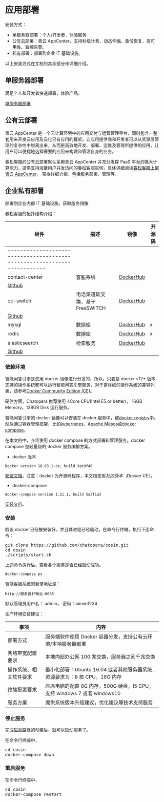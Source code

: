 # 应用部署

安装方式：

- 单服务器部署：个人/开发者，体验服务
- 公有云部署：青云 AppCenter，支持秒级计费、动态伸缩、备份恢复、高可用性、监控告警。
- 私有部署：部署到企业 IT 基础设施。

以上安装方式在文档的其余部分作详细介绍。

## 单服务器部署

满足个人和开发者快速部署，体验产品。

[单服务器部署](https://github.com/chatopera/cosin/wiki/%E6%9C%8D%E5%8A%A1%E5%99%A8%E9%83%A8%E7%BD%B2#%E5%8D%95%E6%9C%8D%E5%8A%A1%E5%99%A8%E9%83%A8%E7%BD%B2)

## 公有云部署

青云 AppCenter
是一个云计算环境中的应用交付与运营管理平台，同时包含一整套用来开发云应用及云化已有应用的框架。让应用提供商和开发者可以从资源层管理的复杂性中脱离出来，从而更高效地开发、部署、运维及管理所提供的应用，让用户可以便捷地选择需要的应用来构建和管理自身的业务。

春松客服的公有云部署默认采用青云 AppCenter 并充分发挥 PaaS 平台的强大计算能力，提供支持海量用户并发访问的春松客服实例，具体详细阅读<a
    href="https://github.com/chatopera/cosin/wiki/%E6%98%A5%E6%9D%BE%E5%AE%A2%E6%9C%8D%E4%B8%8A%E6%9E%B6%E9%9D%92%E4%BA%91AppCenter"
    target="_blank">春松客服上架青云 AppCenter</a>， 获得详细介绍，包括服务部署、管理等。

## 企业私有部署

部署到企业内部 IT 基础设施，获取服务镜像

春松客服的拓扑结构介绍：

| 组件                                                                     | 描述                            | 镜像                                                            | 开源码 |
| ------------------------------------------------------------------------ | ------------------------------- | --------------------------------------------------------------- | ------ |
| ------------------------------------------------------------------------ |
| contact-center                                                           | 客服系统                        | [DockerHub](https://hub.docker.com/r/chatopera/contact-center/) |
| [Github](https://github.com/chatopera/cosin/tree/develop/contact-center) |
| cc-switch                                                                | 电话渠道软交换，基于 FreeSWITCH | [DockerHub](https://hub.docker.com/r/chatopera/cc-switch/)      |
| [Github](https://github.com/chatopera/cosin/tree/develop/cc-switch)      |
| mysql                                                                    | 数据库                          | [DockerHub](https://hub.docker.com/_/mysql/)                    | x      |
| redis                                                                    | 数据库                          | [DockerHub](https://hub.docker.com/_/redis/)                    | x      |
| elasticsearch                                                            | 检索服务                        | [DockerHub](https://hub.docker.com/_/elasticsearch/)            |
| [Github](https://github.com/elastic/elasticsearch)                       |

### 依赖环境

智能问答引擎是使用 docker 镜像进行分发的，所以，只要是 docker v12+ 版本支持的操作系统都可以运行智能问答引擎服务，对于更详细的操作系统的兼容列表，请参考[Docker Community Edition
(CE)](https://www.docker.com/community-edition)。

硬件方面，Chatopera 推荐使用 4Core CPU(Intel E5 or better)， 16GB Memory，128GB Disk 运行服务。

智能问答引擎的 docker 镜像可以安装在 docker 服务中，或[docker
registry](https://docs.docker.com/registry/)中。然后通过容器管理框架，比如[kubernetes](https://kubernetes.io/)、[Apache
Mesos](http://mesos.apache.org/)或[docker compose](https://docs.docker.com/compose/)。

在本文档中，介绍使用 docker compose 的方式部署和管理服务，docker compose 是轻量级的 docker 服务编排方案。

- docker 版本

`Docker version 18.03.1-ce, build 9ee9f40`

[安装文档](https://docs.docker.com/install/)，注意：docker 为开源码程序，本文档使用*社区版本（Docker CE）*。

- docker-compose

`docker-compose version 1.21.1, build 5a3f1a3`

[安装文档](https://docs.docker.com/compose/install/)。

### 安装

假设 docker 已经被安装好，并且其进程已经启动，在命令行终端，执行下面命令：

<pre class="prettyprint">
git clone https://github.com/chatopera/cosin.git
cd cosin
./scripts/start.sh
</pre>

上述命令执行后，查看各个服务是否已经启动成功。

`docker-compose ps`

智能客服系统的登录地址是：

`http://服务器IP地址:8035`

默认管理员用户名： admin， 密码：admin1234

生产环境安装建议：

| 事项                   | 内容                                                                         |
| ---------------------- | ---------------------------------------------------------------------------- |
| 部署方式               | 服务端软件使用 Docker 容器分发，支持公有云环境/本地服务器部署                |
| 网络带宽配置要求       | 本地内部办公网 100 兆交换，服务器之间千兆交换                                |
| 操作系统、相关软件要求 | 最小化部署：Ubuntu 16.04 或者其他服务器系统 , 资源要求为：8 核 CPU，16G 内存 |
| 终端配置要求           | 座席电脑的配置 8G 内存，500G 硬盘，I5 CPU，支持 windows 7 或者 windows10     |
| 服务方案               | 提供系统版本升级建议，优化建议等技术支持服务                                 |

### 停止服务

完成磁盘路径的创建后，就可以启动服务了。

在命令行终端中，

<pre class="prettyprint">
cd cosin
docker-compose down    
</pre>

### 重启服务

在命令行终端中，

<pre class="prettyprint">
cd cosin
docker-compose restart
</pre>
